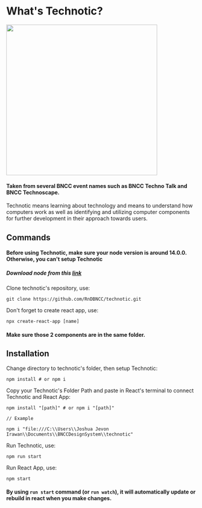 # What's Technotic?

<img src="https://user-images.githubusercontent.com/90307879/214736164-94bcc53e-ec4f-4576-bf6e-f0108a8c2700.png" width="400" height="400">

#### Taken from several BNCC event names such as BNCC Techno Talk and BNCC Technoscape.

Technotic means learning about technology and means to understand how computers work as well as identifying and utilizing computer components for further development in their approach towards users.

## Commands

#### Before using Technotic, make sure your node version is around 14.0.0. Otherwise, you can't setup Technotic

##### Download node from this <a href="https://drive.google.com/file/d/1VguQtvCIjNksiAqY_obguCRn4HTgwlJ2/view?usp=sharing"> link</a>



Clone technotic's repository, use:

```
git clone https://github.com/RnDBNCC/technotic.git
```

Don't forget to create react app, use:

```
npx create-react-app [name]
```

#### Make sure those 2 components are in the same folder.

## Installation

Change directory to technotic's folder, then setup Technotic:

```
npm install # or npm i
```

Copy your Technotic's Folder Path and paste in React's terminal to connect Technotic and React App:

```
npm install "[path]" # or npm i "[path]"

// Example

npm i "file:///C:\\Users\\Joshua Jevon Irawan\\Documents\\BNCCDesignSystem\\technotic"

```

Run Technotic, use:

```
npm run start
```

Run React App, use:

```
npm start
```

#### By using `run start` command (or `run watch`), it will automatically update or rebuild in react when you make changes.
